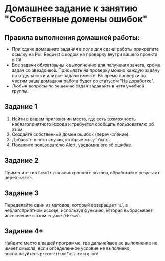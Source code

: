 # Домашнее задание к занятию "Собственные домены ошибок"

## Правила выполнения домашней работы:

* При сдаче домашнего задания в поле для сдачи работы прикрепите ссылку на Pull Request с кодом на проверку внутри вашего проекта в Git.
* Все задачи обязательны к выполнению для получения зачета, кроме задач со звездочкой. Присылать на проверку можно каждую задачу по отдельности или все задачи вместе. Во время проверки по частям ваша домашняя работа будет со статусом "На доработке".
* Любые вопросы по решению задач задавайте в чате учебной группы.

## Задание 1
1. Найти в вашем приложении места, где есть возможность неблагоприятного исхода и требуется сообщить пользователю об этом. 
2. Создайте собственный домен ошибок (перечисление). 
3. Добавьте в него случаи, которые могут быть. 
4. Покажите пользователю Alert, уведомив его об ошибке.

## Задание 2
Примените тип `Result` для асинхронного вызова, обработайте результат через `switch`.

## Задание 3
Переделайте один из методов, который возвращает `nil` в неблагоприятном исходе, используя функцию, которая выбрасывает исключение в этом случае (`throws`).

## Задание 4*
Найдите место в вашей программе, где дальнейшее ее выполнение не имеет смысла, если определенное условие не выполнено, воспользуйтесь `preconditionFailure` и `guard`.

